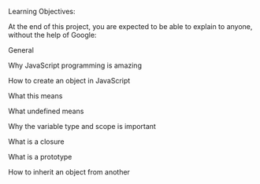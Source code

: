 Learning Objectives:

At the end of this project, you are expected to be able to explain to anyone, without the help of Google:

General

Why JavaScript programming is amazing

How to create an object in JavaScript

What this means

What undefined means

Why the variable type and scope is important

What is a closure

What is a prototype

How to inherit an object from another
